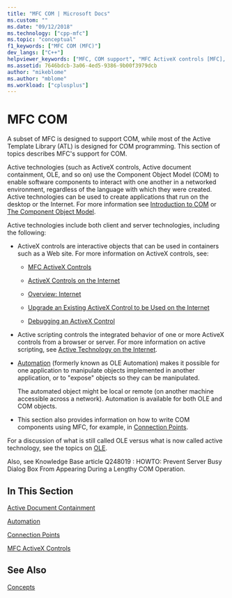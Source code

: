 ```yaml
---
title: "MFC COM | Microsoft Docs"
ms.custom: ""
ms.date: "09/12/2018"
ms.technology: ["cpp-mfc"]
ms.topic: "conceptual"
f1_keywords: ["MFC COM (MFC)"]
dev_langs: ["C++"]
helpviewer_keywords: ["MFC, COM support", "MFC ActiveX controls [MFC], COM support in MFC", "MFC COM [MFC]", "ActiveX controls [MFC], COM object model", "Active technology [MFC]", "COM [MFC], MFC support"]
ms.assetid: 7646bdcb-3a06-4ed5-9386-9b00f3979dcb
author: "mikeblome"
ms.author: "mblome"
ms.workload: ["cplusplus"]
---
```

# MFC COM

A subset of MFC is designed to support COM, while most of the Active Template Library (ATL) is designed for COM programming. This section of topics describes MFC's support for COM.

Active technologies (such as ActiveX controls, Active document containment, OLE, and so on) use the Component Object Model (COM) to enable software components to interact with one another in a networked environment, regardless of the language with which they were created. Active technologies can be used to create applications that run on the desktop or the Internet. For more information see [Introduction to COM](../atl/introduction-to-com.md) or [The Component Object Model](/windows/desktop/com/the-component-object-model).

Active technologies include both client and server technologies, including the following:

- ActiveX controls are interactive objects that can be used in containers such as a Web site. For more information on ActiveX controls, see:

   - [MFC ActiveX Controls](../mfc/mfc-activex-controls.md)

   - [ActiveX Controls on the Internet](../mfc/activex-controls-on-the-internet.md)

   - [Overview: Internet](../mfc/mfc-internet-programming-basics.md)

   - [Upgrade an Existing ActiveX Control to be Used on the Internet](../mfc/upgrading-an-existing-activex-control.md)

   - [Debugging an ActiveX Control](/visualstudio/debugger/how-to-debug-an-activex-control)

- Active scripting controls the integrated behavior of one or more ActiveX controls from a browser or server. For more information on active scripting, see [Active Technology on the Internet](../mfc/active-technology-on-the-internet.md).

- [Automation](../mfc/automation.md) (formerly known as OLE Automation) makes it possible for one application to manipulate objects implemented in another application, or to "expose" objects so they can be manipulated.

     The automated object might be local or remote (on another machine accessible across a network). Automation is available for both OLE and COM objects.

- This section also provides information on how to write COM components using MFC, for example, in [Connection Points](../mfc/connection-points.md).

For a discussion of what is still called OLE versus what is now called active technology, see the topics on [OLE](../mfc/ole-in-mfc.md).

Also, see Knowledge Base article Q248019 : HOWTO: Prevent Server Busy Dialog Box From Appearing During a Lengthy COM Operation.

## In This Section

[Active Document Containment](../mfc/active-document-containment.md)

[Automation](../mfc/automation.md)

[Connection Points](../mfc/connection-points.md)

[MFC ActiveX Controls](../mfc/mfc-activex-controls.md)

## See Also

[Concepts](../mfc/mfc-concepts.md)

